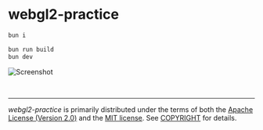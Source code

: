 webgl2-practice
========

```bash
bun i

bun run build
bun dev
```

![Screenshot]

&nbsp;

--------
*webgl2-practice* is primarily distributed under the terms of both the [Apache
License (Version 2.0)] and the [MIT license]. See [COPYRIGHT] for details.

[Screenshot]: http://i.hyeon.me/webgl2-practice/screenshot.jpg

[Apache License (Version 2.0)]: LICENSE-APACHE
[MIT license]: LICENSE-MIT
[COPYRIGHT]: COPYRIGHT
